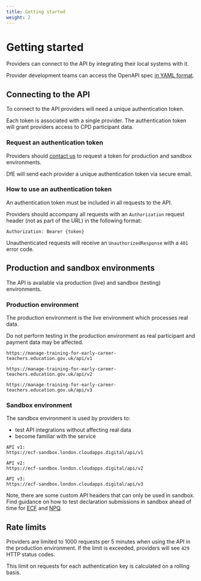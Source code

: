 ```yaml
---
title: Getting started
weight: 2
---
```


# Getting started

Providers can connect to the API by integrating their local systems with it. 

Provider development teams can access the OpenAPI spec [in YAML format](/lead-providers/api-docs/v1/api_spec.yml).

## Connecting to the API

To connect to the API providers will need a unique authentication token.

Each token is associated with a single provider. The authentication token will grant providers access to CPD participant data. 

### Request an authentication token

Providers should [contact us](/api-reference/help) to request a token for production and sandbox environments.

DfE will send each provider a unique authentication token via secure email. 

### How to use an authentication token

An authentication token must be included in all requests to the API. 

Providers should accompany all requests with an `Authorization` request header (not as part of the URL) in the following format: 

```
Authorization: Bearer {token}
```

Unauthenticated requests will receive an `UnauthorizedResponse` with a `401` error code.

## Production and sandbox environments

The API is available via production (live) and sandbox (testing) environments.

### Production environment

The production environment is the live environment which processes real data. 

Do not perform testing in the production environment as real participant and payment data may be affected.

```
https://manage-training-for-early-career-teachers.education.gov.uk/api/v1
```

```
https://manage-training-for-early-career-teachers.education.gov.uk/api/v2
```

```
https://manage-training-for-early-career-teachers.education.gov.uk/api/v3
```

### Sandbox environment

The sandbox environment is used by providers to: 

* test API integrations without affecting real data 
* become familiar with the service

```
API v1: 
https://ecf-sandbox.london.cloudapps.digital/api/v1
```

```
API v2:
https://ecf-sandbox.london.cloudapps.digital/api/v2
```

```
API v3: 
https://ecf-sandbox.london.cloudapps.digital/api/v3
```

Note, there are some custom API headers that can only be used in sandbox. Find guidance on how to test declaration submissions in sandbox ahead of time for [ECF](/api-reference/ecf) and [NPQ](/api-reference/npq). 

## Rate limits

Providers are limited to 1000 requests per 5 minutes when using the API in the production environment. If the limit is exceeded, providers will see `429` HTTP status codes.

This limit on requests for each authentication key is calculated on a rolling basis. 
